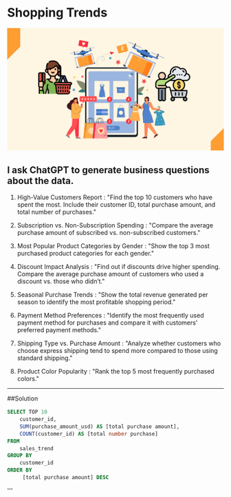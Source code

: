 # Shopping Trends
![Shopping Trends Logo](https://github.com/ctian5505/Shopping_Trends/blob/main/Online-Shopping-Trends-What-Do-Recent-Reports-Suggest-About-Online-Shopper-Behavior-Globally-3.jpg)

## I ask ChatGPT to generate business questions about the data.
1. High-Value Customers Report : "Find the top 10 customers who have spent the most. Include their customer ID, total purchase amount, and total number of purchases."

2. Subscription vs. Non-Subscription Spending : "Compare the average purchase amount of subscribed vs. non-subscribed customers."

3. Most Popular Product Categories by Gender : "Show the top 3 most purchased product categories for each gender."

4. Discount Impact Analysis : "Find out if discounts drive higher spending. Compare the average purchase amount of customers who used a discount vs. those who didn’t."

5. Seasonal Purchase Trends : "Show the total revenue generated per season to identify the most profitable shopping period."

6. Payment Method Preferences : "Identify the most frequently used payment method for purchases and compare it with customers' preferred payment methods."

7. Shipping Type vs. Purchase Amount : "Analyze whether customers who choose express shipping tend to spend more compared to those using standard shipping."

8. Product Color Popularity : "Rank the top 5 most frequently purchased colors."
___

##Solution
```sql
SELECT TOP 10 
	customer_id,
	SUM(purchase_amount_usd) AS [total purchase amount],
	COUNT(customer_id) AS [total number purchase]
FROM
	sales_trend
GROUP BY
	customer_id
ORDER BY
	 [total purchase amount] DESC

```

'''
